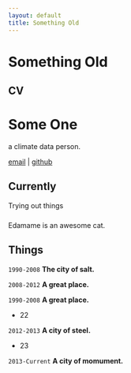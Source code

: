 ```yaml
---
layout: default
title: Something Old
---
```


# Something Old

## CV

# Some One
a climate data person.

<div id="contact">
<i class="fa fa-envelope" aria-hidden="true"></i><a href="menpin.ge@gmail.com">email</a>
| <i class="fa fa-github-alt"></i> <a href="https://github.com/mengping">github</a>
</div>


## Currently

Trying out things

###

Edamame is an awesome cat.


## Things

`1990-2008`
__The city of salt.__

`2008-2012`
__A great place.__

`1990-2008`
__A great place.__

- 22

`2012-2013`
__A city of steel.__

- 23

`2013-Current`
__A city of momument.__

<!-- ### Footer
Last updated: Sep 2017 -->

